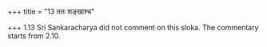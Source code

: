 +++
title = "13 ततः शङ्खाश्च"

+++
1.13 Sri Sankaracharya did not comment on this sloka. The commentary
starts from 2.10.
